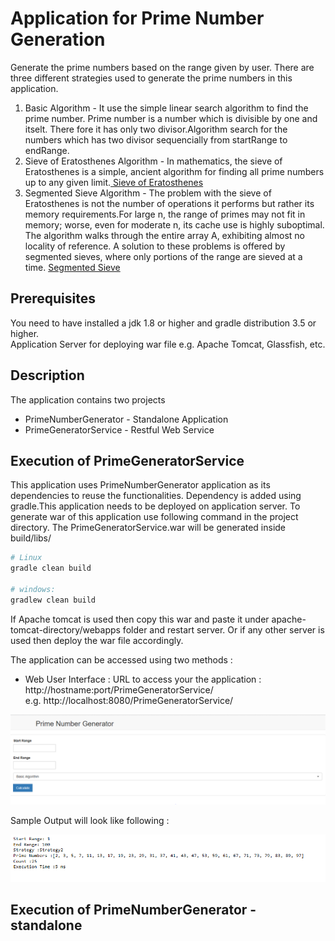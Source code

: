 Application for Prime Number Generation
=======================================
Generate the prime numbers based on the range given by user. There are three different strategies used to generate the prime numbers in this application.<br/>
1) Basic Algorithm - It use the simple linear search algorithm to find the prime number. Prime number is a number which is divisible by one and itselt.
There fore it has only two divisor.Algorithm search for the numbers which has two divisor sequencially from startRange to endRange.<br/>
2) Sieve of Eratosthenes Algorithm - In mathematics, the sieve of Eratosthenes is a simple, ancient algorithm for finding all prime numbers up to any given limit.<a href="https://en.wikipedia.org/wiki/Sieve_of_Eratosthenes">
Sieve of Eratosthenes</a><br/>
3) Segmented Sieve Algorithm - The problem with the sieve of Eratosthenes is not the number of operations it performs but rather its memory requirements.For large n, the range of primes may not fit in memory; worse, even for moderate n, its cache use is highly suboptimal. The algorithm walks through the entire array A, exhibiting almost no locality of reference.
A solution to these problems is offered by segmented sieves, where only portions of the range are sieved at a time.
<a href="https://en.wikipedia.org/wiki/Sieve_of_Eratosthenes#Segmented_sieve">Segmented Sieve</a></br>

Prerequisites
------------

You need to have installed a jdk 1.8 or higher and gradle distribution 3.5 or higher.<br/>
Application Server for deploying war file e.g. Apache Tomcat, Glassfish, etc.

Description
------------
The application contains two projects <br/>
* PrimeNumberGenerator - Standalone Application
* PrimeGeneratorService - Restful Web Service 

Execution of PrimeGeneratorService
----------------------------------
This application uses PrimeNumberGenerator application as its dependencies to reuse the functionalities. Dependency is added using gradle.This application needs to be deployed on application server. To generate war of this application use following command in the project directory.
The PrimeGeneratorService.war will be generated inside build/libs/
```bash
# Linux
gradle clean build

# windows:
gradlew clean build
```

If Apache tomcat is used then copy this war and paste it under apache-tomcat-directory/webapps folder and restart server.
Or if any other server is used then deploy the war file accordingly.

The application can be accessed using two methods :

* Web User Interface : URL to access your the application : http://hostname:port/PrimeGeneratorService/ <br>
e.g. http://localhost:8080/PrimeGeneratorService/


![Screenshot](screenshot.png)

Sample Output will look like following :

![Screenshot](output_screenshot.png)


Execution of PrimeNumberGenerator -standalone
---------------------------------------------
